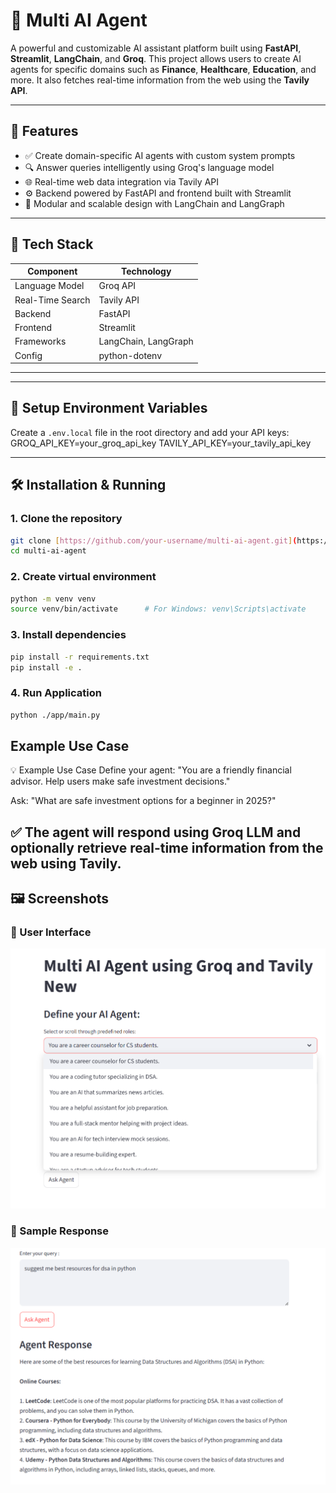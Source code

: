 # 🤖 Multi AI Agent

A powerful and customizable AI assistant platform built using **FastAPI**, **Streamlit**, **LangChain**, and **Groq**. This project allows users to create AI agents for specific domains such as **Finance**, **Healthcare**, **Education**, and more. It also fetches real-time information from the web using the **Tavily API**.

---

## 🚀 Features

- ✅ Create domain-specific AI agents with custom system prompts
- 🔍 Answer queries intelligently using Groq's language model
- 🌐 Real-time web data integration via Tavily API
- ⚙️ Backend powered by FastAPI and frontend built with Streamlit
- 🧠 Modular and scalable design with LangChain and LangGraph

---

## 🧰 Tech Stack

| Component     | Technology            |
|---------------|------------------------|
| Language Model | Groq API               |
| Real-Time Search | Tavily API           |
| Backend       | FastAPI                |
| Frontend      | Streamlit              |
| Frameworks    | LangChain, LangGraph   |
| Config        | python-dotenv          |

---

---

## 🔐 Setup Environment Variables

Create a `.env.local` file in the root directory and add your API keys:
GROQ_API_KEY=your_groq_api_key
TAVILY_API_KEY=your_tavily_api_key

---

## 🛠️ Installation & Running

### 1. Clone the repository
```bash
git clone [https://github.com/your-username/multi-ai-agent.git](https://github.com/rahulbamnuya/Multi-AI-Agent-Project-)
cd multi-ai-agent
```
### 2. Create virtual environment
```bash
python -m venv venv
source venv/bin/activate      # For Windows: venv\Scripts\activate
```
### 3. Install dependencies
```bash
pip install -r requirements.txt
pip install -e .


```
### 4. Run Application
```bash
python ./app/main.py

```
## Example Use Case
💡 Example Use Case
Define your agent:
"You are a friendly financial advisor. Help users make safe investment decisions."

Ask:
"What are safe investment options for a beginner in 2025?"

✅ The agent will respond using Groq LLM and optionally retrieve real-time information from the web using Tavily.
---

## 🖼️ Screenshots

### 🎯 User Interface
<img src="Images/Screenshot 2025-08-03 232410.png" alt="Multi AI Agent UI" width="700"/>

### 📩 Sample Response
<img src="Images/Screenshot 2025-08-03 232522.png" alt="Multi AI Agent Output" width="700"/>
